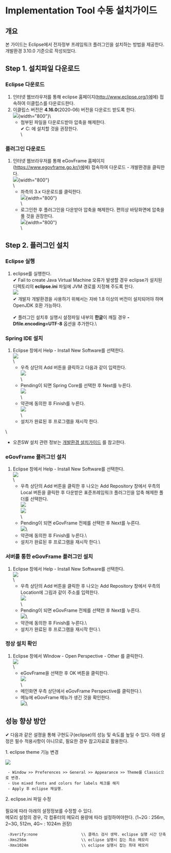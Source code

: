 # Implementation Tool 수동 설치가이드

## 개요

본 가이드는 Eclipse에서 전자정부 프레임워크 플러그인을 설치하는 방법을
제공한다.\
개발환경 3.10.0 기준으로 작성되었다.

## Step 1. 설치파일 다운로드

### Eclipse 다운로드

1.  인터넷 웹브라우저를 통해 eclipse
    홈페이지([http://www.eclipse.org/)에](http://www.eclipse.org/)에)
    접속하여 이클립스를 다운로드한다.
2.  이클립스 버전은 **4.16.0**(2020-06) 버전을 다운로드 받도록 한다.\
    ![](/egovframework/dev3.10/implinstall/eclipse_download.png){width="800"}\
    - 첨부된 파일을 다운로드받아 압축을 해제한다.\
    ✔ C: 에 설치할 것을 권장한다.\
    \

### 플러그인 다운로드

1.  인터넷 웹브라우저를 통해 eGovFrame
    홈페이지([https://www.egovframe.go.kr/)에](https://www.egovframe.go.kr/)에)
    접속하여 다운로드 - 개발환경을 클릭한다.\
    ![](/egovframework/dev3.10/plugindown1.png){width="800"}\
    \
    - 좌측의 3.x 다운로드를 클릭한다.\
    ![](/egovframework/dev3.10/install_file_download0.png){width="800"}\
    \
    - 로그인한 후 플러그인을 다운받아 압축을 해제한다. 편의상 바탕화면에
    압축을 풀 것을 권장한다.\
    ![](/egovframework/dev3.10/dev_imple_file_download.png){width="800"}\
    \

## Step 2. 플러그인 설치

### Eclipse 실행

1.  eclipse를 실행한다.\
    ✔ Fail to create Java Virtual Machine 오류가 발생할 경우 eclipse가
    설치된 디렉토리의 **eclipse.ini** 파일에 JVM 경로를 지정해 주도록
    한다.\
    ![](/egovframework/dev3.8/implinstall/jvm.jpg)\
    ✔ 개발자 개발환경을 사용하기 위해서는 자바 1.8 이상의 버전이
    설치되어야 하며 OpenJDK 호환 가능하다.\
    \
    ✔ 플러그인 설치후 실행시 설정파일 내부의 **한글**이 깨질 경우
    **-Dfile.encoding=UTF-8** 옵션을 추가한다.\

### Spring IDE 설치

1.  Eclipse 창에서 Help - Install New Software를 선택한다.\
    ![](/egovframework/dev3.10/implinstall/plugin1.jpg)\
    \
    - 우측 상단의 Add 버튼을 클릭하고 다음과 같이 입력한다.\
    ![](/egovframework/dev3.10/implinstall/plugin2.jpg)\
    \
    - Pending이 되면 Spring Core를 선택한 후 Next를 누른다.\
    ![](/egovframework/dev3.10/implinstall/plugin3.jpg)\
    \
    - 약관에 동의한 후 Finish를 누른다.\
    ![](/egovframework/dev3.10/implinstall/plugin4.jpg)\
    \
    - 설치가 완료된 후 프로그램을 재시작 한다.

\
- 오픈SW 설치 관련 정보는 [개발환경
설치가이드](/egovframework/dev3.10/install_guide) 를 참고한다.

### eGovFrame 플러그인 설치

1.  Eclipse 창에서 Help - Install New Software를 선택한다.\
    ![](/egovframework/dev3/implinstall/plugin1.jpg)\
    \
    - 우측 상단의 Add 버튼을 클릭한 후 나오는 Add Repository 창에서
    우측의 Local 버튼을 클릭한 후 다운받은 표준프레임워크 플러그인을
    압축 해제한 폴더를 선택한다.\
    ![](/egovframework/dev3/implinstall/plugin5.jpg)\
    ![](/egovframework/dev3/implinstall/plugin6.jpg)\
    \
    - Pending이 되면 eGovFrame 전체를 선택한 후 Next를 누른다.\
    ![](/egovframework/dev3/구현도구설치2.png)\
    - 약관에 동의한 후 Finish를 누른다.\
    - 설치가 완료된 후 프로그램을 재시작 한다.\

### 서버를 통한 eGovFrame 플러그인 설치

1.  Eclipse 창에서 Help - Install New Software를 선택한다.\
    ![](/egovframework/dev3.10/implinstall/plugin1.jpg)\
    \
    - 우측 상단의 Add 버튼을 클릭한 후 나오는 Add Repository 창에서
    우측의 Location에 그림과 같이 주소를 입력한다.\
    ![](/egovframework/dev3.10/implinstall_path.png)\
    \
    - Pending이 되면 eGovFrame 전체를 선택한 후 Next를 누른다.\
    ![](/egovframework/dev3.10/implinstall_plugins.png)\
    - 약관에 동의한 후 Finish를 누른다.\
    - 설치가 완료된 후 프로그램을 재시작 한다.\

### 정상 설치 확인

1.  Eclipse 창에서 WIndow - Open Perspective - Other 를 클릭한다.\
    ![](/egovframework/dev3.8/implinstall/perspective1.jpg)\
    \
    - eGovFrame을 선택한 후 OK 버튼을 클릭한다.\
    ![](/egovframework/dev3.8/implinstall/perspective2.jpg)\
    \
    - 메인화면 우측 상단에서 eGovFrame Perspective를 클릭한다.\
    - 메뉴에 eGovFrame 메뉴가 생긴 것을 확인한다.\
    ![](/egovframework/dev3.8/implinstall/perspective3.jpg)\

## 성능 향상 방안

✔ 다음과 같은 설졍을 통해 구현도구(eclipse)의 성능 및 속도를 높일 수
있다. 아래 설정은 필수 적용사항이 아니므로, 필요한 경우 참고자료로
활용한다.

1\. eclipse theme 기능 변경

![](/egovframework/dev2/eclipse성능개선_theme수정.jpg)

     - Window >> Preferences >> General >> Appearance >> Theme를 Classic으로 변경.
     - Use mixed fonts and colors for labels 체크를 해지
     - Apply 후 eclipse 재실행.

2\. eclipse.ini 파일 수정\
\
필요에 따라 아래의 설정정보를 수정할 수 있다.\
메모리 설정의 경우, 각 컴퓨터의 메모리 용량에 따라 설정하여야한다.
(1\~2G : 256m, 2\~3G, 512m, 4G\~ : 1024m 권장)

     -Xverify:none                   \\ 클래스 검사 생략. eclipse 실행 시간 단축
     -Xms256m                        \\ eclipse 실행시 잡는 최소 메모리
     -Xmx1024m                       \\ eclipse 실행시 잡는 최대 메모리
